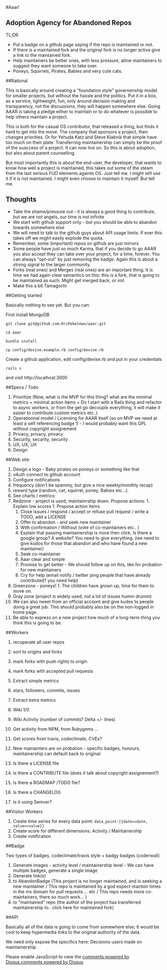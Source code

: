 #Aaar!
## Adoption Agency for Abandoned Repos

TL;DR

* Put a badge on a github page saying if the repo is maintained or not. 
* If there is a maintained fork and the original fork is no longer active give a link to the maintained fork.
* Help maintainers be better ones, with less pressure, allow maintainers to suggest they want someone to take  over.
* Poneys, Squirrels, Pirates, Babies and very cute cats.

##Rational

This is basically around creating a "foundation style" governenship model for smaller projects, but without the hassle and the politics. Put it in a box, as a service, lightweight, fun, only around decision making and transparency, not the discussions, they will happen somewhere else. Going AAAR is taking a pledge either to maintain or to do whatever is possible to help others maintain a project.

This is both for the casual OS contributor, that released a thing, but finds it hard to get into the move. The company that sponsors a project, then changes priorities. Or for Yehuda Katz and Steve Klabnik that simple have too much on their plate. Transferring maintainership can simply be the proof of the susccess of a project. It can now live on.  So this is about adoption, but also about parent counselling. 

But most importantly this is about the end-user, the developer, that wants to know how well a project is maintained, this takes out some of the steam from the last serious FUD elements againts OS. Just tell me. I might still use it if it is not maintained. I might even choose to maintain it myself. But tell me.

## Thoughts 

* Take the shame/pressure out - it is always a good thing to contribute, but we are not angels, our time is not infinite
* We start with github support only - but you should be able to abandon towards somewhere else
 * We will need to talk to the github guys about API usage limits. If ever this takes off we might easily explode the quota.
* Remember, some (important) repos on github are just mirrors
* Some people have just so much Karma, that if you decide to go AAAR you also accept they can take over your project, for a time, forever. You can always "opt-out" by just removing the badge. Again this is about a strong signal to the larger community.
* Forks (real ones) and Merges (real ones) are an important thing. It is time we had again clear semantics on this: this is a fork, that is going to be maintained as such. Might get merged back, or not.
* Make this a bit Tamagochi

##Getting started

Basically nothing to see yet. But you can:

First install MongoDB

```git clone git@github.com:OriPekelman/aaar.git```

```cd aaar ```

```bundle install ```

```cp config/devise.example.rb config/devise.rb ```

Create a github application, edit config/devise.rb  and put in your credentials

```rails s``` 

and visit http://localhost:3000


##Specs / Todo
1. Prioritize (Now, what is the MVP for this thing? what are the minimal metrics + minimal action items + Do I start with a Rails thing and refactor to async workers, or from the get go decouple everything, it will make it easier to contribute custom metrics etc..)
1. Operationnal model / Licensing for AAAR itself (so on MVP we need at least a self referencing badge !) - I would probably want this GPL without copyright assignement
1. Privacy, privacy, privacy
1. Security, security, security
1. UX, UX, UX
1. Design

##Web site:
1. Design a logo - Baby pirates on poneys or something like that
1. oAuth connect to github account
1. Configure notifications
  1. frequency (don't be spammy, but give a nice weekly/monthly recap)
  1. reward type (random, cat, squirrel, poney, Babies etc...). 
1. See charts / metrics:
  1. Redzone - project is used, maintainrship down. Propose actions:
    1. Explain low scores
    1. Propose action items
      1. Close issues / respond / accept or refuse pull request / write a TODO, add a LICENSE
      1. Offer to abandon - and seek new maintainer
        1. With confirmation / Without (vote of co-maintainers etc.. )
        1. Explain that passing maintainership is more then click. Is there a google group? A website? You need to give everything. (we need to give kudos for those that abandon and who have found a new maintainer)
      1. Seek co-maintainer
      1. Aaar clear and simple
      1. Promise to get better - We should follow up on this, like for probation for new maintainers
      1. Cry for help (email notify / twitter ping people that have already contributed? you need help)
  1. Greenzone - poneys!
    1. The children have grown up, time for them to move on.
  1. Gray zone (project is widely used, not a lot of issues humm drumm)
1. We can also tweet from an official account and give kudos to people doing a great job. This should probably also be on the non-logged in home page.
1. Be able to express on a new project how much of a long-term thing you think this is going to be.

##Workers
1. recuperate all user repos
  1. sort to origins and forks
  1. mark forks with push rights to origin
  1. mark forks with accepted pull requests

1. Extract simple metrics
  1. stars, followers, commits, issues

1. Extract extra metrics
  1. Wiki 1/0
  1. Wiki Activity (number of commits? Delta +/- lines)
  1. Get activity from NPM, from Rubygems ...
  1. Get scores from travis, codeclimate, CVEs?
  1. New mainainters are on probation - specific badges, honours, maintainership can default back to original.
  1. Is there a LICENSE file
  1. Is there a CONTRIBUTE file (does it talk about copyright assignement?)
  1. Is there a ROADMAP /TODO file?
  1. Is there a CHANGELOG
  1. Is it using Semver?


##Visitor Workers

1. Create time series for every data point: `data_point:[{date=>date, value=>value}]`
2. Create score for different dimensions: Activity / Maintainership
3. Create notification

##Badge

Two types of badges, codeclimate/travis style + badgy badges (coderwall)

1. Generate images - activity level / maintainership level - We can have multiple badges, generate a single image
1. Generate link(s) 
  1. to AbandonBadge (This project is no longer maintained, and is seeking a new maintainer / This repo is maintained by a god expect reaction times in the ms domain for pull requests.... etc / This repo needs more co-maintainers, there so much work... )
  1. to "maintained" repo (the author of the project has transferred maintainership to..  click here for maintained fork)

##API

Basically all of the data is going to come from somewhere else; It would be cool to keep hypermedia links to the original authority of the data.

We need only expose the specifics here: Decisions users made on maintainership.

<div id="disqus_thread"></div><script type="text/javascript">var disqus_shortname = 'aaaar'; (function() {var dsq = document.createElement('script'); dsq.type = 'text/javascript'; dsq.async = true;dsq.src = '//' + disqus_shortname + '.disqus.com/embed.js';(document.getElementsByTagName('head')[0] || document.getElementsByTagName('body')[0]).appendChild(dsq);})();</script><noscript>Please enable JavaScript to view the <a href="http://disqus.com/?ref_noscript">comments powered by Disqus.</a></noscript><a href="http://disqus.com" class="dsq-brlink">comments powered by <span class="logo-disqus">Disqus</span></a>
